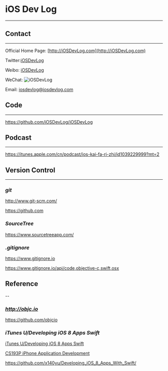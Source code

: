 # iOS Dev Log
---

## Contact
---

Official Home Page: [http://iOSDevLog.com](http://iOSDevLog.com)

Twitter:[iOSDevLog](https://twitter.com/iOSDevLog)

Weibo:  [iOSDevLog](http://weibo.com/iOSDevLog)

WeChat: ![iOSDevLog](https://github.com/iOSDevLog/iOSDevLog.github.io/raw/master/assets/images/wechat/WeChatIOSDevLog.png)

Email:  <iosdevlog@iosdevlog.com>

## Code
---

<https://github.com/iOSDevLog/iOSDevLog>

## Podcast
---

<https://itunes.apple.com/cn/podcast/ios-kai-fa-ri-zhi/id1039229999?mt=2>

## Version Control
---

### *git*

<http://www.git-scm.com/>
	
<https://github.com>

### *SourceTree*

<https://www.sourcetreeapp.com/>

### *.gitignore*

<https://www.gitignore.io>

<https://www.gitignore.io/api/code,objective-c,swift,osx>

## Reference
--

### *<http://objc.io>*

<https://github.com/objcio>

### *iTunes U/Developing iOS 8 Apps Swift*

[iTunes U/Developing iOS 8 Apps Swift](https://itunes.apple.com/us/course/developing-ios-8-apps-swift/id961180099)

[CS193P iPhone Application Development](http://web.stanford.edu/class/cs193p/cgi-bin/drupal/)

<https://github.com/x140yu/Developing_iOS_8_Apps_With_Swift/>